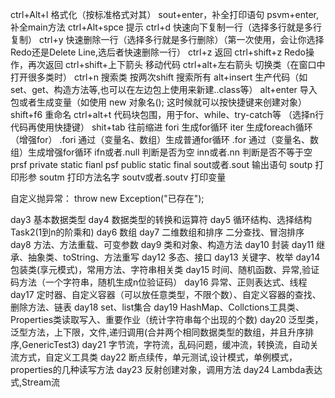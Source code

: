 ctrl+Alt+l 格式化（按标准格式对其）
sout+enter，补全打印语句
psvm+enter, 补全main方法
ctrl+Alt+spce 提示
ctrl+d  快速向下复制一行（选择多行就是多行复制）
ctrl+y  快速删除一行（选择多行就是多行删除）（第一次使用，会让你选择Redo还是Delete Line,选后者快速删除一行）
ctrl+z  返回
ctrl+shift+z  Redo操作，再次返回
ctrl+shift+上下箭头  移动代码
ctrl+alt+左右箭头   切换类（在窗口中打开很多类时）
ctrl+n  搜索类
按两次shift 搜索所有
alt+insert 生产代码（如set、get、构造方法等,也可以在左边包上使用来新建..class等）
alt+enter  导入包或者生成变量（如使用  new 对象名(); 这时候就可以按快捷键来创建对象）
shift+f6  重命名
ctrl+alt+t  代码块包围，用于for、while、try-catch等 （选择n行代码再使用快捷键）
shit+tab  往前缩进
fori  生成for循环
iter  生成foreach循环（增强for）
.fori  通过（变量名、数组）生成普通for循环
.for  通过（变量名、数组）生成增强for循环
ifn或者.null 判断是否为空
inn或者.nn  判断是否不等于空
prsf  private static fianl
psf   public static final
sout或者.sout  输出语句
soutp 打印形参
soutm  打印方法名字
soutv或者.soutv 打印变量

自定义抛异常： throw new Exception("已存在");

day3 基本数据类型
day4 数据类型的转换和运算符
day5 循环结构、选择结构 Task2(1到n的阶乘和)
day6 数组
day7 二维数组和排序 二分查找、冒泡排序
day8 方法、方法重载、可变参数
day9 类和对象、构造方法
day10 封装
day11 继承、抽象类、toString、方法重写
day12 多态、接口
day13 关键字、枚举
day14 包装类(享元模式)，常用方法、字符串相关类
day15 时间、随机函数、异常,验证码方法（一个字符串，随机生成n位验证码）
day16 异常、正则表达式、线程
day17 定时器、自定义容器（可以放任意类型，不限个数）、自定义容器的查找、删除方法、链表
day18 set、list集合
day19 HashMap、Collctions工具类、Properties类读取写入、重要作业（统计字符串每个出现的个数)
day20 泛型类，泛型方法，上下限，文件,递归调用(合并两个相同数据类型的数组，并且升序排序,GenericTest3)
day21 字节流，字符流，乱码问题，缓冲流，转换流，自动关流方式，自定义工具类
day22 断点续传，单元测试,设计模式，单例模式，properties的几种读写方法
day23 反射创建对象，调用方法
day24 Lambda表达式,Stream流